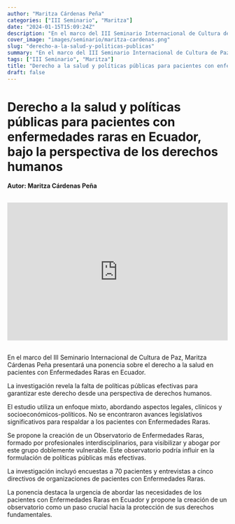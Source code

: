 ```yaml
---
author: "Maritza Cárdenas Peña"
categories: ["III Seminario", "Maritza"]
date: "2024-01-15T15:09:24Z"
description: "En el marco del III Seminario Internacional de Cultura de Paz, Maritza Cárdenas Peña presentará una ponencia sobre el derecho a la salud en pacientes con Enfermedades Raras en Ecuador. "
cover_image: "images/seminario/maritza-cardenas.png"
slug: "derecho-a-la-salud-y-politicas-publicas"
summary: "En el marco del III Seminario Internacional de Cultura de Paz, Maritza Cárdenas Peña presentará una ponencia sobre el derecho a la salud en pacientes con Enfermedades Raras en Ecuador. "
tags: ["III Seminario", "Maritza"]
title: "Derecho a la salud y políticas públicas para pacientes con enfermedades raras en Ecuador, bajo la perspectiva de los derechos humanos"
draft: false
---
```


# Derecho a la salud y políticas públicas para pacientes con enfermedades raras en Ecuador, bajo la perspectiva de los derechos humanos

<div style="display: flex; justify-content: flex-start; font-weight: bold; margin-bottom: 30px;"> 
Autor: Maritza Cárdenas Peña
</div>

<div style="display: flex; justify-content: center; margin-bottom: 30px;">
<iframe width="560" height="315" src="https://www.youtube.com/embed/_TxMCGTo7ug?si=hCfSi_FMqe1d23Z7" title="YouTube video player" frameborder="0" allow="accelerometer; autoplay; clipboard-write; encrypted-media; gyroscope; picture-in-picture; web-share" allowfullscreen></iframe>
</div>

En el marco del III Seminario Internacional de Cultura de Paz, Maritza Cárdenas Peña presentará una ponencia sobre el derecho a la salud en pacientes con Enfermedades Raras en Ecuador. 

La investigación revela la falta de políticas públicas efectivas para garantizar este derecho desde una perspectiva de derechos humanos.

El estudio utiliza un enfoque mixto, abordando aspectos legales, clínicos y socioeconómicos-políticos. No se encontraron avances legislativos significativos para respaldar a los pacientes con Enfermedades Raras.

Se propone la creación de un Observatorio de Enfermedades Raras, formado por profesionales interdisciplinarios, para visibilizar y abogar por este grupo doblemente vulnerable. Este observatorio podría influir en la formulación de políticas públicas más efectivas.

La investigación incluyó encuestas a 70 pacientes y entrevistas a cinco directivos de organizaciones de pacientes con Enfermedades Raras.

La ponencia destaca la urgencia de abordar las necesidades de los pacientes con Enfermedades Raras en Ecuador y propone la creación de un observatorio como un paso crucial hacia la protección de sus derechos fundamentales.